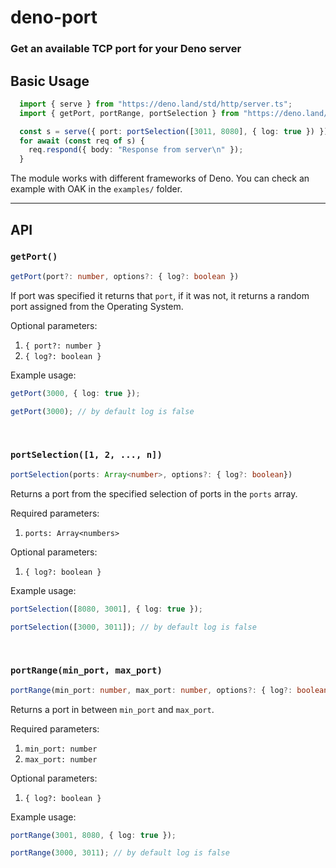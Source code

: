 # deno-port 

### Get an available TCP port for your Deno server

## Basic Usage

```ts
  import { serve } from "https://deno.land/std/http/server.ts";
  import { getPort, portRange, portSelection } from "https://deno.land/x/deno-port/mod.ts";

  const s = serve({ port: portSelection([3011, 8080], { log: true }) });
  for await (const req of s) {
    req.respond({ body: "Response from server\n" });
  }

```
The module works with different frameworks of Deno. You can check an example with OAK in the `examples/` folder.

-----
## API

### `getPort()`
```ts
getPort(port?: number, options?: { log?: boolean })
```
If port was specified it returns that `port`, if it was not, it returns a random port assigned from the Operating System.

Optional parameters: 
 1. `{ port?: number } `
 2. `{ log?: boolean } `


Example usage: 
```ts
getPort(3000, { log: true }); 

getPort(3000); // by default log is false
```

<br />


### `portSelection([1, 2, ..., n])`
```ts
portSelection(ports: Array<number>, options?: { log?: boolean})
```
Returns a port from the specified selection of ports in the `ports` array. <br />

Required parameters: 
1. `ports: Array<numbers>`

Optional parameters: 
1. `{ log?: boolean } `<br />

Example usage: 
```ts
portSelection([8080, 3001], { log: true }); 

portSelection([3000, 3011]); // by default log is false
```

<br />

### `portRange(min_port, max_port)`
```ts
portRange(min_port: number, max_port: number, options?: { log?: boolean})
```
Returns a port in between `min_port` and `max_port`. <br />

Required parameters: <br />
1. `min_port: number` <br />
1. `max_port: number` <br />

Optional parameters: <br />
1. `{ log?: boolean } `

Example usage: 
```ts
portRange(3001, 8080, { log: true }); 

portRange(3000, 3011); // by default log is false
```